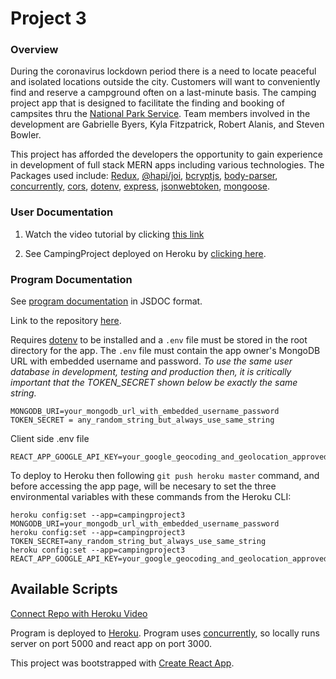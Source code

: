 # Project 3

### Overview
During the coronavirus lockdown period there is a need to locate peaceful and isolated locations outside the city.  Customers will want to conveniently find and reserve a campground often on a last-minute basis. The camping project app that is designed to facilitate the finding and booking of campsites thru the [National Park Service](https://www.nps.gov/).  Team members involved in the development are Gabrielle Byers, Kyla Fitzpatrick, Robert Alanis, and Steven Bowler.  


This project has afforded the developers the opportunity to gain experience in development of full stack MERN apps including various technologies.  The Packages used include: [Redux](https://www.npmjs.com/package/redux), [@hapi/joi](https://www.npmjs.com/package/@hapi/joi), [bcryptjs](https://www.npmjs.com/package/bcryptjs), [body-parser](https://www.npmjs.com/package/body-parser), [concurrently](https://www.npmjs.com/package/concurrently), [cors](https://www.npmjs.com/package/cors), [dotenv](https://www.npmjs.com/package/dotenv), [express](https://www.npmjs.com/package/express), [jsonwebtoken](https://www.npmjs.com/package/jsonwebtoken), [mongoose](https://www.npmjs.com/package/mongoose).


### User Documentation

1. Watch the video tutorial by clicking [this link](https://drive.google.com/file/d/1dXeXGydfJTvsE2GS7LnczJzTW0EKO-wS/view?usp=sharing)

2. See CampingProject deployed on Heroku by [clicking here](https://campingproject3.herokuapp.com/).



### Program Documentation

See [program documentation](https://stevenbowler.github.io/Project3/docs/index.html) in JSDOC format.

Link to the repository [here](https://github.com/stevenbowler/Project3/).

Requires [dotenv](https://www.npmjs.com/package/dotenv) to be installed and a `.env` file must be stored in the root directory for the app.  The `.env` file must contain the app owner's MongoDB URL with embedded username and password.  _*To use the same user database in development, testing and production then, it is critically important that the TOKEN_SECRET shown below be exactly the same string.*_
````
MONGODB_URI=your_mongodb_url_with_embedded_username_password
TOKEN_SECRET = any_random_string_but_always_use_same_string
````
Client side .env file
````
REACT_APP_GOOGLE_API_KEY=your_google_geocoding_and_geolocation_approved_api_key
````

To deploy to Heroku then following `git push heroku master` command, and before accessing the app page, will be necesary to set the three environmental variables with these commands from the Heroku CLI:
````
heroku config:set --app=campingproject3 MONGODB_URI=your_mongodb_url_with_embedded_username_password
heroku config:set --app=campingproject3 TOKEN_SECRET=any_random_string_but_always_use_same_string
heroku config:set --app=campingproject3 REACT_APP_GOOGLE_API_KEY=your_google_geocoding_and_geolocation_approved_api_key
````


## Available Scripts
[Connect Repo with Heroku Video](https://youtu.be/GgNcs9zlFSA?list=PLOFmg4xbN_TPrB6w4rThsFanVxJI_SfER)

Program is deployed to [Heroku](https://www.heroku.com).  Program uses [concurrently](https://www.npmjs.com/package/concurrently), so locally runs server on port 5000 and react app on port 3000.

This project was bootstrapped with [Create React App](https://github.com/facebook/create-react-app).







